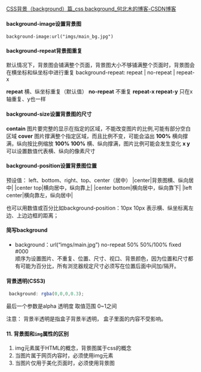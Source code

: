 [CSS背景（background）篇\_css background\_何北木的博客-CSDN博客](https://blog.csdn.net/weixin_44908855/article/details/106887629)
#### background-image设置背景图
`background-image:url("imgs/main_bg.jpg")`
#### background-repeat背景图重复
默认情况下，背景图会铺满整个页面，背景图大小不够铺满整个页面时，背景图会在横坐标和纵坐标中进行重复
background-repeat: repeat | no-repeat | repeat-x

**repeat** 横、纵坐标重复（默认值）
**no-repeat** 不重复
**repeat-x repeat-y** 只在x轴重复、y也一样


#### background-size设置背景图的尺寸
**contain** 图片要完整的显示在指定的区域，不能改变图片的比例,可能有部分空白区域
**cover** 图片撑满整个指定区域，而且比例不变，可能会溢出
**100%** 横向撑满，纵向按比例缩放
**100% 100%** 横、纵向撑满，图片比例可能会发生变化
**x y**可以设置数值代表横、纵向的像素尺寸

#### background-position设置背景图位置

预设值： left、bottom、right、top、center（居中）
|center|背景图横、纵向居中|
|center top|横向居中，纵向靠上|
|center bottom|横向居中，纵向靠下|
|left center|横向靠左，纵向居中|

也可以用数值或百分比如background-position：10px 10px 表示横、纵坐标离左边、上边边框的距离；

#### 简写background
- background：url(“imgs/main.jpg”) no-repeat 50% 50%/100% fixed #000  
    顺序为设置图片、不重复、位置、尺寸、视口、背景颜色，因为位置和尺寸都有可能为百分比，所有浏览器规定尺寸必须写在位置后面中间加/隔开。
#### 背景透明(CSS3)
```js
 background: rgba(0,0,0,0.3); 
```
最后一个参数是alpha 透明度 取值范围 0~1之间

注意： 背景半透明是指盒子背景半透明， 盒子里面的内容不受影响。

#### 11. 背景图和`img`属性的区别

1. img元素属于HTML的概念，背景图属于css的概念
2. 当图片属于网页内容时，必须使用img元素
3. 当图片仅用于美化页面时，必须使用背景图